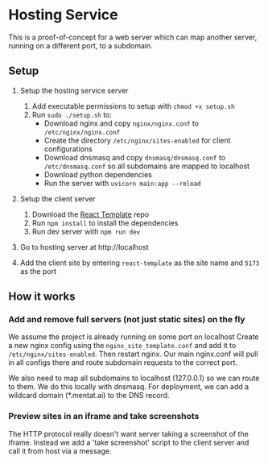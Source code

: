 # Hosting Service

This is a proof-of-concept for a web server which can map another server, running on a different port, to a subdomain.

## Setup

1. Setup the hosting service server
    1. Add executable permissions to setup with `chmod +x setup.sh`
    2. Run `sudo ./setup.sh` to:
        - Download nginx and copy `nginx/nginx.conf` to `/etc/nginx/nginx.conf`
        - Create the directory `/etc/nginx/sites-enabled` for client configurations
        - Download dnsmasq and copy `dnsmasq/dnsmasq.conf` to `/etc/dnsmasq.conf` so all subdomains are mapped to localhost
        - Download python dependencies
        - Run the server with `uvicorn main:app --reload`

2. Setup the client server
    1. Download the [React Template](https://github.com/granawkins/react-template) repo
    2. Run `npm install` to install the dependencies
    3. Run dev server with `npm run dev`

3. Go to hosting server at http://localhost

4. Add the client site by entering `react-template` as the site name and `5173` as the port

## How it works

### Add and remove full servers (not just static sites) on the fly
We assume the project is already running on some port on localhost Create a new nginx config using the `nginx_site_template.conf` and add it to `/etc/nginx/sites-enabled`. Then restart nginx. Our main nginx.conf will pull in all configs there and route subdomain requests to the correct port.

We also need to map all subdomains to localhost (127.0.0.1) so we can route to them. We do this locally with dnsmasq. For deployment, we can add a wildcard domain (*.mentat.ai) to the DNS record.

### Preview sites in an iframe and take screenshots
The HTTP protocol really doesn't want server taking a screenshot of the iframe. Instead we add a 'take screenshot' script to the client server and call it from host via a message. 